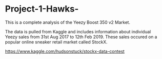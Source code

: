 # Project-1-Hawks-
This is a complete analysis of the Yeezy Boost 350 v2 Market.

The data is pulled from Kaggle and includes information about individual Yeezy sales from 31st Aug 2017 to 12th Feb 2019. These sales occured on a popular online sneaker retail market called StockX.

https://www.kaggle.com/hudsonstuck/stockx-data-contest
